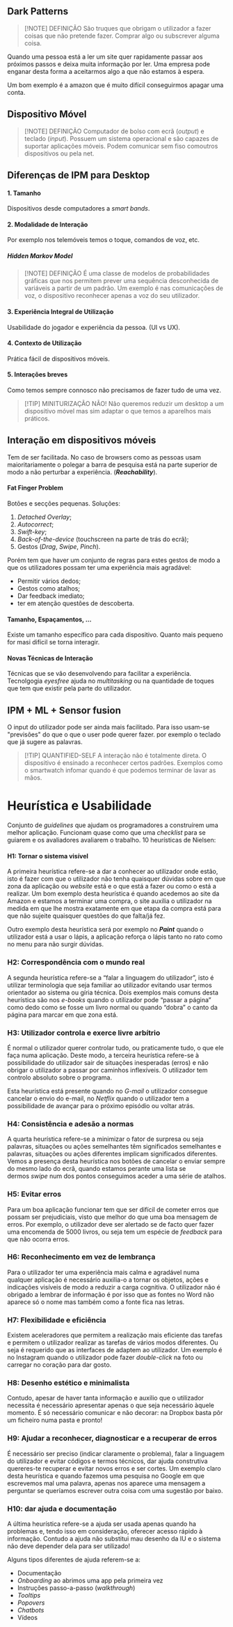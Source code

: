 ## Dark Patterns

> [!NOTE] DEFINIÇÃO
> São truques que obrigam o utilizador a fazer coisas que não pretende fazer. Comprar algo ou subscrever alguma coisa.

Quando uma pessoa está a ler um site quer rapidamente passar aos próximos passos e deixa muita informação por ler. Uma empresa pode enganar desta forma a aceitarmos algo a que não estamos à espera.

Um bom exemplo é a amazon que é muito difícil conseguirmos apagar uma conta.

## Dispositivo Móvel

> [!NOTE] DEFINIÇÃO
> Computador de bolso com ecrã (_output_) e teclado (_input_). Possuem um sistema operacional e são capazes de suportar aplicações móveis. Podem comunicar sem fiso comoutros dispositivos ou pela net.

## Diferenças de IPM para Desktop

#### 1. Tamanho
Dispositivos desde computadores a _smart bands_.

#### 2. Modalidade de Interação
Por exemplo nos telemóveis temos o toque, comandos de voz, etc.

##### Hidden Markov Model
> [!NOTE] DEFINIÇÃO
> É uma classe de modelos de probabilidades gráficas que nos permitem prever uma sequência desconhecida de variáveis a partir de um padrão. Um exemplo é nas comunicações de voz, o dispositivo reconhecer apenas a voz do seu utilizador.

#### 3. Experiência Integral de Utilização
Usabilidade do jogador e experiência da pessoa. (UI vs UX).

#### 4. Contexto de Utilização
Prática fácil de dispositivos móveis.

#### 5. Interações breves
Como temos sempre connosco não precisamos de fazer tudo de uma vez.


> [!TIP] MINITURIZAÇÃO NÃO!
> Não queremos reduzir um desktop a um dispositivo móvel mas sim adaptar o que temos a aparelhos mais práticos.


## Interação em dispositivos móveis

Tem de ser facilitada. No caso de browsers como as pessoas usam maioritariamente o polegar a barra de pesquisa está na parte superior de modo a não perturbar a experiência. (___Reachability___).

#### Fat Finger Problem
Botões e secções pequenas. Soluções:
1.  _Detached Overlay_;
2.  _Autocorrect_;
3.  _Swift-key_;
4.  _Back-of-the-device_ (touchscreen na parte de trás do ecrã);
5.  Gestos (_Drag_, _Swipe_, _Pinch_).

Porém tem que haver um conjunto de regras para estes gestos de modo a que os utilizadores possam ter uma experiência mais agradável:

-   Permitir vários dedos;
-   Gestos como atalhos;
-   Dar feedback imediato;
-   ter em atenção questões de descoberta.

#### Tamanho, Espaçamentos, ...
Existe um tamanho específico para cada dispositivo.
Quanto mais pequeno for masi difícil se torna interagir.

#### Novas Técnicas de Interação
Técnicas que se vão desenvolvendo para facilitar a experiência. Tecnolgogia _eyesfree_ ajuda no _multitasking_ ou na quantidade de toques que tem que existir pela parte do utilizador.


## IPM + ML + Sensor fusion

O input do utilizador pode ser ainda mais facilitado.
Para isso usam-se "previsões" do que o que o user pode querer fazer. por exemplo o teclado que já sugere as palavras.


> [!TIP] QUANTIFIED-SELF
> A interação não é totalmente direta. O dispositivo é ensinado a reconhecer certos padrões. Exemplos como o smartwatch infomar quando é que podemos terminar de lavar as mãos.


# Heurística e Usabilidade

Conjunto de _guidelines_ que ajudam os programadores a construírem uma melhor aplicação.
Funcionam quase como que uma _checklist_ para se guiarem e os avaliadores avaliarem o trabalho.
10 heurísticas de Nielsen:

#### H1: Tornar o sistema visível
A primeira heurística refere-se a dar a conhecer ao utilizador onde estão, isto é fazer com que o utilizador não tenha quaisquer dúvidas sobre em que zona da aplicação ou _website_ está e o que está a fazer ou como o está a realizar. Um bom exemplo desta heurística é quando acedemos ao site da Amazon e estamos a terminar uma compra, o site auxilia o utilizador na medida em que lhe mostra exatamente em que etapa da compra está para que não sujeite quaisquer questões do que falta/já fez.

Outro exemplo desta heurística será por exemplo no _**Paint**_ quando o utilizador está a usar o lápis, a aplicação reforça o lápis tanto no rato como no menu para não surgir dúvidas.

### [](https://resumos.leic.pt/ipm/dispositivos-moveis/#h2-correspond%C3%AAncia-com-o-mundo-real)H2: Correspondência com o mundo real

A segunda heurística refere-se a “falar a linguagem do utilizador”, isto é utilizar terminologia que seja familiar ao utilizador evitando usar termos orientador ao sistema ou gíria técnica. Dois exemplos mais comuns desta heurística são nos _e-books_ quando o utilizador pode “passar a página” como dedo como se fosse um livro normal ou quando “dobra” o canto da página para marcar em que zona está.

### [](https://resumos.leic.pt/ipm/dispositivos-moveis/#h3-utilizador-controla-e-exerce-livre-arb%C3%ADtrio)H3: Utilizador controla e exerce livre arbítrio

É normal o utilizador querer controlar tudo, ou praticamente tudo, o que ele faça numa aplicação. Deste modo, a terceira heurística refere-se à possibilidade do utilizador sair de situações inesperadas (erros) e não obrigar o utilizador a passar por caminhos inflexíveis. O utilizador tem controlo absoluto sobre o programa.

Esta heurística está presente quando no _G-mail_ o utilizador consegue cancelar o envio do e-mail, no _Netflix_ quando o utilizador tem a possibilidade de avançar para o próximo episódio ou voltar atrás.

### [](https://resumos.leic.pt/ipm/dispositivos-moveis/#h4-consist%C3%AAncia-e-ades%C3%A3o-a-normas)H4: Consistência e adesão a normas

A quarta heurística refere-se a minimizar o fator de surpresa ou seja palavras, situações ou ações semelhantes têm significados semelhantes e palavras, situações ou ações diferentes implicam significados diferentes. Vemos a presença desta heurística nos botões de cancelar o enviar sempre do mesmo lado do ecrã, quando estamos perante uma lista se dermos _swipe_ num dos pontos conseguimos aceder a uma série de atalhos.

### [](https://resumos.leic.pt/ipm/dispositivos-moveis/#h5-evitar-erros)H5: Evitar erros

Para um boa aplicação funcionar tem que ser difícil de cometer erros que possam ser prejudiciais, visto que melhor do que uma boa mensagem de erros. Por exemplo, o utilizador deve ser alertado se de facto quer fazer uma encomenda de 5000 livros, ou seja tem um espécie de _feedback_ para que não ocorra erros.

### [](https://resumos.leic.pt/ipm/dispositivos-moveis/#h6-reconhecimento-em-vez-de-lembran%C3%A7a)H6: Reconhecimento em vez de lembrança

Para o utilizador ter uma experiência mais calma e agradável numa qualquer aplicação é necessário auxilia-o a tornar os objetos, ações e indicações visíveis de modo a reduzir a carga cognitiva. O utilizador não é obrigado a lembrar de informação é por isso que as fontes no Word não aparece só o nome mas também como a fonte fica nas letras.

### [](https://resumos.leic.pt/ipm/dispositivos-moveis/#h7-flexibilidade-e-efici%C3%AAncia)H7: Flexibilidade e eficiência

Existem aceleradores que permitem a realização mais eficiente das tarefas e permitem o utilizador realizar as tarefas de vários modos diferentes. Ou seja é requerido que as interfaces de adaptem ao utilizador. Um exemplo é no Instagram quando o utilizador pode fazer _double-click_ na foto ou carregar no coração para dar gosto.

### [](https://resumos.leic.pt/ipm/dispositivos-moveis/#h8-desenho-est%C3%A9tico-e-minimalista)H8: Desenho estético e minimalista

Contudo, apesar de haver tanta informação e auxilio que o utilizador necessita é necessário apresentar apenas o que seja necessário àquele momento. É só necessário comunicar e não decorar: na Dropbox basta pôr um ficheiro numa pasta e pronto!

### [](https://resumos.leic.pt/ipm/dispositivos-moveis/#h9-ajudar-a-reconhecer-diagnosticar-e-a-recuperar-de-erros)H9: Ajudar a reconhecer, diagnosticar e a recuperar de erros

É necessário ser preciso (indicar claramente o problema), falar a linguagem do utilizador e evitar códigos e termos técnicos, dar ajuda construtiva quereres-te recuperar e evitar novos erros e ser cortes. Um exemplo claro desta heurística e quando fazemos uma pesquisa no Google em que escrevemos mal uma palavra, apenas nos aparece uma mensagem a perguntar se queríamos escrever outra coisa com uma sugestão por baixo.

### [](https://resumos.leic.pt/ipm/dispositivos-moveis/#h10-dar-ajuda-e-documenta%C3%A7%C3%A3o)H10: dar ajuda e documentação

A última heurística refere-se a ajuda ser usada apenas quando ha problemas e, tendo isso em consideração, oferecer acesso rápido à informação. Contudo a ajuda não substitui mau desenho da IU e o sistema não deve depender dela para ser utilizado!

Alguns tipos diferentes de ajuda referem-se a:

-   Documentação
-   _Onboarding_ ao abrimos uma app pela primeira vez
-   Instruções passo-a-passo (_walkthrough_)
-   _Tooltips_
-   _Popovers_
-   _Chatbots_
-   Vídeos



